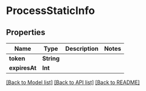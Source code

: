# ProcessStaticInfo

## Properties
Name | Type | Description | Notes
------------ | ------------- | ------------- | -------------
**token** | **String** |  | 
**expiresAt** | **Int** |  | 

[[Back to Model list]](../README.md#documentation-for-models) [[Back to API list]](../README.md#documentation-for-api-endpoints) [[Back to README]](../README.md)


